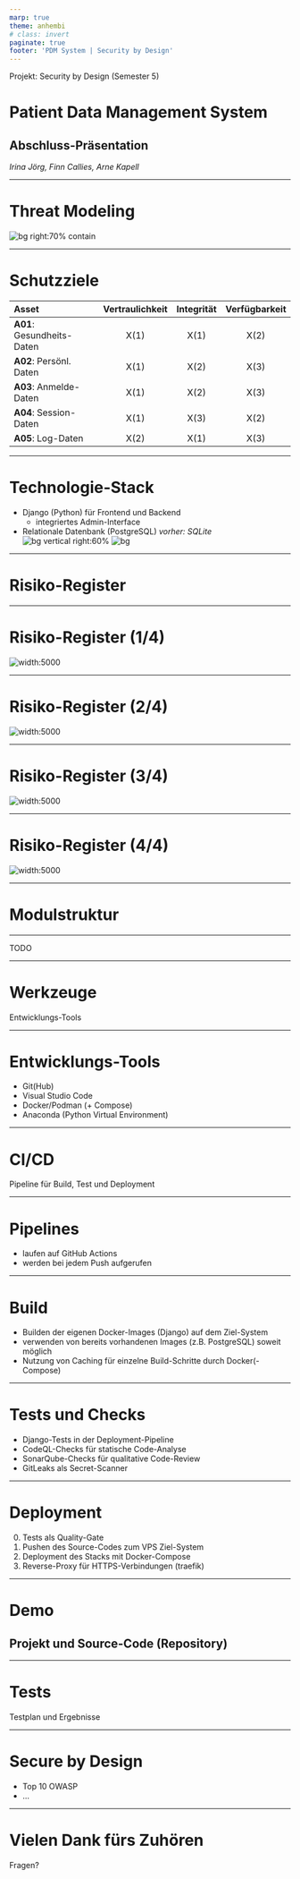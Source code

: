 ```yaml
---
marp: true
theme: anhembi
# class: invert
paginate: true
footer: 'PDM System | Security by Design'
---
```

<!-- 
_paginate: false 
_class:
    - lead
-->
Projekt: Security by Design (Semester 5)

# Patient Data Management System

## Abschluss-Präsentation

*Irina Jörg, Finn Callies, Arne Kapell*

---
<!-- _paginate: false -->
# Threat Modeling

![bg right:70% contain](architektur.drawio.svg)

---
# Schutzziele

| Asset                      | Vertraulichkeit | Integrität | Verfügbarkeit |
| :------------------------- | :-------------: | :--------: | :-----------: |
| **A01**: Gesundheits-Daten |      X(1)       |    X(1)    |     X(2)      |
| **A02**: Persönl. Daten    |      X(1)       |    X(2)    |     X(3)      |
| **A03**: Anmelde-Daten     |      X(1)       |    X(2)    |     X(3)      |
| **A04**: Session-Daten     |      X(1)       |    X(3)    |     X(2)      |
| **A05**: Log-Daten         |      X(2)       |    X(1)    |     X(3)      |

---
# Technologie-Stack

- Django (Python) für Frontend und Backend
  - integriertes Admin-Interface
- Relationale Datenbank (PostgreSQL)
*vorher: SQLite*
![bg vertical right:60%](https://external-content.duckduckgo.com/iu/?u=https%3A%2F%2Fmertcangokgoz.com%2Fwp-content%2Fuploads%2Fdjango-python-grosel.png&f=1&nofb=1&ipt=f4fa7ec45ecb575921c4c1424ef6c24dc6c5bbdfdedf635893cf8ba8a5be6242&ipo=images)
![bg](https://xpertlab.com/wp-content/uploads/2020/06/postgresql-logo-46ba99d4fa05ea7db5e9030184de94fd.png)

---
<!-- _class: lead -->
# Risiko-Register
<!-- TODO -->

---
# Risiko-Register (1/4)

![width:5000](r6.png)

---
# Risiko-Register (2/4)

![width:5000](r7.png)

---
# Risiko-Register (3/4)

![width:5000](r8.png)

---
# Risiko-Register (4/4)

![width:5000](r9.png)

---
<!-- _class: lead -->
# Modulstruktur

---
TODO

---
<!-- _class: lead -->
# Werkzeuge
Entwicklungs-Tools

---
# Entwicklungs-Tools
- Git(Hub)
- Visual Studio Code
- Docker/Podman (+ Compose)
- Anaconda (Python Virtual Environment)

---
<!-- _class: lead -->
# CI/CD
Pipeline für Build, Test und Deployment

---
# Pipelines
- laufen auf GitHub Actions
- werden bei jedem Push aufgerufen

---
# Build
- Builden der eigenen Docker-Images (Django) auf dem Ziel-System
- verwenden von bereits vorhandenen Images (z.B. PostgreSQL) soweit möglich
- Nutzung von Caching für einzelne Build-Schritte durch Docker(-Compose)
---
# Tests und Checks
- Django-Tests in der Deployment-Pipeline
- CodeQL-Checks für statische Code-Analyse
- SonarQube-Checks für qualitative Code-Review
- GitLeaks als Secret-Scanner
---

# Deployment
0. Tests als Quality-Gate
1. Pushen des Source-Codes zum VPS Ziel-System
2. Deployment des Stacks mit Docker-Compose
3. Reverse-Proxy für HTTPS-Verbindungen (traefik)

---
<!-- _class: lead -->
# Demo
Projekt und Source-Code (Repository)
---
---
<!-- _class: lead -->
# Tests
Testplan und Ergebnisse

---
# Secure by Design
- Top 10 OWASP
- ...

---
<!-- 
_class: lead
paginate: false
-->
# Vielen Dank fürs Zuhören

Fragen?
